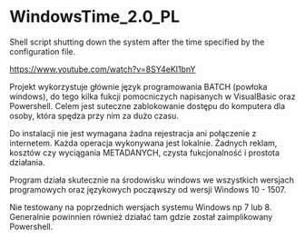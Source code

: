 # WindowsTime_2.0_PL
Shell script shutting down the system after the time specified by the configuration file.

https://www.youtube.com/watch?v=8SY4eKI1bnY

Projekt wykorzystuje głównie język programowania BATCH (powłoka windows), do tego kilka fukcji pomocniczych napisanych w VisualBasic oraz Powershell.
Celem jest suteczne zablokowanie dostępu do komputera dla osoby, która spędza przy nim za dużo czasu.

Do instalacji nie jest wymagana żadna rejestracja ani połączenie z internetem. Każda operacja wykonywana jest lokalnie.
Żadnych reklam, kosztów czy wyciągania METADANYCH, czysta fukcjonalność i prostota działania.

Program działa skutecznie na środowisku windows we wszystkich wersjach programowych oraz językowych począwszy od wersji Windows 10 - 1507.

Nie testowany na poprzednich wersjach systemu Windows np 7 lub 8. Generalnie powinnien również działać tam gdzie został zaimplikowany Powershell.
